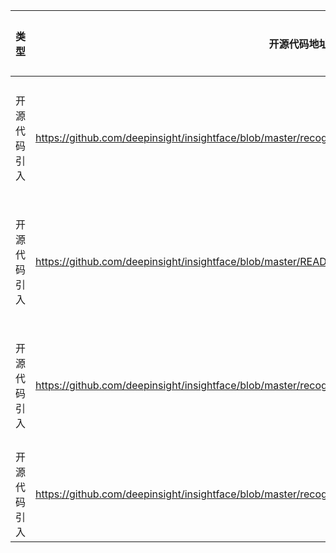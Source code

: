 | 类型 | 开源代码地址 | 文件名 | 公网IP地址/公网URL地址/域名/邮箱地址 | 用途说明 |
| ---- | ------------ | ------ | ------------------------------------ | -------- |
| 开源代码引入 | https://github.com/deepinsight/insightface/blob/master/recognition/arcface_torch/losses.py|ModelZoo-PyTorch/PyTorch/built-in/cv/classification/Arcface_for_PyTorch/losses.py	| https://arxiv.org/pdf/1801.07698v1.p | 引用参考论文地址 |
| 开源代码引入 | https://github.com/deepinsight/insightface/blob/master/README.md|ModelZoo-PyTorch/PyTorch/built-in/cv/classification/Arcface_for_PyTorch/partial_fc.py	| https://arxiv.org/abs/2203.155 | 引用参考论文地址 |
| 开源代码引入 | https://github.com/deepinsight/insightface/blob/master/recognition/arcface_torch/losses.py|ModelZoo-PyTorch/PyTorch/built-in/cv/classification/Arcface_for_PyTorch/partial_fc.py	| https://arxiv.org/pdf/1801.07698v1.p | 引用参考论文地址 |
| 开源代码引入 | https://github.com/deepinsight/insightface/blob/master/recognition/arcface_torch/backbones/mobilefacenet.py|ModelZoo-PyTorch/PyTorch/built-in/cv/classification/Arcface_for_PyTorch/backbones/mobilefacenet.py	| https://github.com/cavalleria/cavaface.pytorch/blob/master/backbone/mobilefacenet. | 源码实现 |